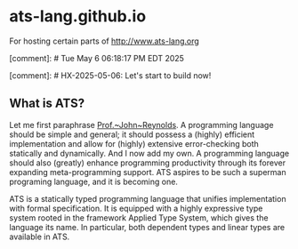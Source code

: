 # ats-lang.github.io
For hosting certain parts of http://www.ats-lang.org

[comment]: # Tue May  6 06:18:17 PM EDT 2025

[comment]: # HX-2025-05-06: Let's start to build now!

## What is ATS?

Let me first paraphrase
[Prof.~John~Reynolds](https://en.wikipedia.org/wiki/John_C._Reynolds).
A programming language should be simple and general; it should possess
a (highly) efficient implementation and allow for (highly) extensive
error-checking both statically and dynamically.  And I now add my own.
A programming language should also (greatly) enhance programming
productivity through its forever expanding meta-programming
support. ATS aspires to be such a superman programing language, and it
is becoming one.

ATS is a statically typed programming language that unifies
implementation with formal specification. It is equipped with a highly
expressive type system rooted in the framework Applied Type System,
which gives the language its name. In particular, both dependent types
and linear types are available in ATS.
